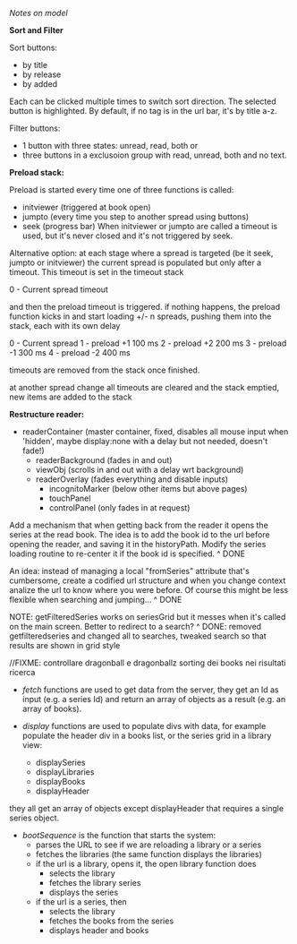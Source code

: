 *Notes on model*

**Sort and Filter**

Sort buttons: 
- by title
- by release
- by added

Each can be clicked multiple times to switch sort direction. The selected button is highlighted. By default, if no tag is in the url bar, it's by title a-z.

Filter buttons: 
- 1 button with three states: unread, read, both
or
- three buttons in a exclusoion group with read, unread, both and no text.

**Preload stack:**

Preload is started every time one of three functions is called: 
   - initviewer (triggered at book open)
   - jumpto (every time you step to another spread using buttons)
   - seek (progress bar)
When initviewer or jumpto are called a timeout is used, but it's never closed and it's not triggered by seek. 

Alternative option:
at each stage where a spread is targeted (be it seek, jumpto or initviewer) the current spread is populated but only after a timeout. This timeout is set in the timeout stack

0 - Current spread timeout

and then the preload timeout is triggered.
if nothing happens, the preload function kicks in and start loading +/- n spreads, pushing them into the stack, each with its own delay

0 - Current spread
1 - preload +1 100 ms
2 - preload +2 200 ms
3 - preload -1 300 ms
4 - preload -2 400 ms

timeouts are removed from the stack once finished.

at another spread change all timeouts are cleared and the stack emptied, new items are added to the stack

**Restructure reader:**

- readerContainer (master container, fixed, disables all mouse input when 'hidden', maybe display:none with a delay but not needed, doesn't fade!)
	- readerBackground (fades in and out)
	- viewObj (scrolls in and out with a delay wrt background)
	- readerOverlay (fades everything and disable inputs)
		- incognitoMarker (below other items but above pages)
		- touchPanel 
		- controlPanel (only fades in at request)

Add a mechanism that when getting back from the reader it opens the series at the read book. The idea is to add the book id to the url before opening the reader, and saving it in the historyPath. Modify the series loading routine to re-center it if the book id is specified.
^ DONE

An idea: instead of managing a local "fromSeries" attribute that's cumbersome, create a codified url structure and when you change context analize the url to know where you were before. Of course this might be less flexible when searching and jumping...
^ DONE

NOTE: getFilteredSeries works on seriesGrid but it messes when it's called on the main screen. Better to redirect to a search?
^ DONE: removed getfilteredseries and changed all to searches, tweaked search so that results are shown in grid style


//FIXME: controllare dragonball e dragonballz sorting dei books nei risultati ricerca

- *fetch* functions are used to get data from the server, they get an Id as input (e.g. a series Id) and return an array of objects as a result (e.g. an array of books).

- *display* functions are used to populate divs with data, for example populate the header div in a books list, or the series grid in a library view:
	- displaySeries
	- displayLibraries
	- displayBooks
	- displayHeader

they all get an array of objects except displayHeader that requires a single series object.

- *bootSequence* is the function that starts the system:
	- parses the URL to see if we are reloading a library or a series
	- fetches the libraries (the same function displays the libraries)
	- if the url is a library, opens it, the open library function does
		- selects the library
		- fetches the library series
		- displays the series
	- if the url is a series, then
		- selects the library
		- fetches the books from the series
		- displays header and books